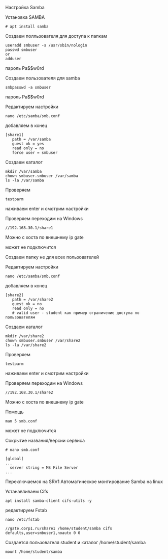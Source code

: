 Настройка Samba

Установка SAMBA
```
# apt install samba
```
Создаем полльзователя для доступа к папкам

```
useradd smbuser -s /usr/sbin/nologin
passwd smbuser
or
adduser
```
пароль Pa$$w0rd

Создаем пользователя для samba
```
smbpasswd -a smbuser
```
пароль Pa$$w0rd


Редактируем настройки

```
nano /etc/samba/smb.conf
```
добавляем в конец
```
[share1]
   path = /var/samba
   guest ok = yes
   read only = no
   force user = smbuser
```
Создаем каталог

```
mkdir /var/samba
chown smbuser.smbuser /var/samba
ls -la /var/samba
```
Проверяем 

```
testparm
```
наживаем enter
и смотрим настройки

Проверяем
переходим на Windows 

```
//192.168.30.1/share1
```

Можно с хоста по внешнему ip gate

может не подключится


Создаем папку не для всех пользователей

Редактируем настройки

```
nano /etc/samba/smb.conf
```
добавляем в конец
```
[share2]
   path = /var/share2
   guest ok = no
   read only = no
   # valid user - student как пример ограничение доступа по пользователям
```
Создаем каталог

```
mkdir /var/share2
chown smbuser.smbuser /var/share2
ls -la /var/share2
```

Проверяем 

```
testparm
```
наживаем enter
и смотрим настройки

Проверяем
переходим на Windows 

```
//192.168.30.1/share2
```

Можно с хоста по внешнему ip gate

Помощь

```
man 5 smb.conf
```

может не подключится

Сокрытие названия/версии сервиса
```
# nano smb.conf
```
```
[global]
...
  server string = MS File Server
...
```

Переключаемся на SRV1
Автоматическое монтирование Samba на linux

Устанавливаем Cifs

```
apt install samba-client cifs-utils -y
```

редактируем Fstab

```
nano /etc/fstab
```

```
//gate.corp1.ru/share1 /home/student/samba cifs defaults,user=smbuser1,noauto 0 0
```
Создается пользователя student и каталог /home/student/samba

```
mount /home/student/samba
```


